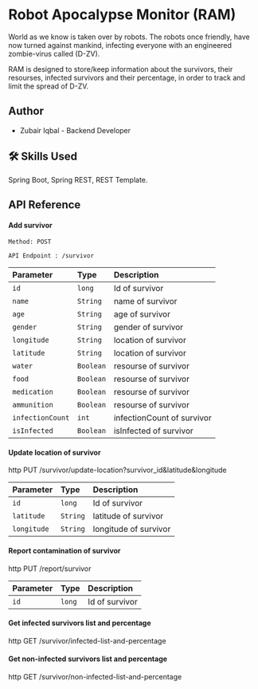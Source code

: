 # Robot Apocalypse Monitor (RAM)

World as we know is taken over by robots.
The robots once friendly, have now turned against mankind,
infecting everyone with an engineered zombie-virus called (D-ZV).

RAM is designed to store/keep information about the survivors, their resourses, infected survivors and their percentage, in order to track and limit the spread of D-ZV.

## Author

- Zubair Iqbal - Backend Developer

## 🛠 Skills Used
Spring Boot, Spring REST, REST Template.

## API Reference

#### Add survivor

`Method: POST`

 `API Endpoint : /survivor`
  
| Parameter | Type     | Description                       |
| :-------- | :------- | :-------------------------------- |
| `id`      | `long` | Id of survivor |
| `name`      | `String` | name of survivor |
| `age`      | `String` | age of survivor |
| `gender`      | `String` | gender of survivor |
| `longitude`      | `String` | location of survivor |
| `latitude`      | `String` | location of survivor |
| `water`      | `Boolean` | resourse of survivor |
| `food`      | `Boolean` | resourse of survivor |
| `medication`      | `Boolean` | resourse of survivor |
| `ammunition`      | `Boolean` | resourse of survivor |
| `infectionCount`      | `int` | infectionCount of survivor |
| `isInfected`      | `Boolean` | isInfected of survivor |

#### Update location of survivor

http
  PUT /survivor/update-location?survivor_id&latitude&longitude

| Parameter | Type     | Description                       |
| :-------- | :------- | :-------------------------------- |
| `id`      | `long` | Id of survivor |
| `latitude`      | `String` | latitude of survivor |
| `longitude`      | `String` | longitude of survivor |

#### Report contamination of survivor
http
  PUT /report/survivor


| Parameter | Type     | Description                       |
| :-------- | :------- | :-------------------------------- |
| `id`      | `long` | Id of survivor |

#### Get infected survivors list and percentage

http
   GET /survivor/infected-list-and-percentage

#### Get non-infected survivors list and percentage

http
   GET /survivor/non-infected-list-and-percentage

